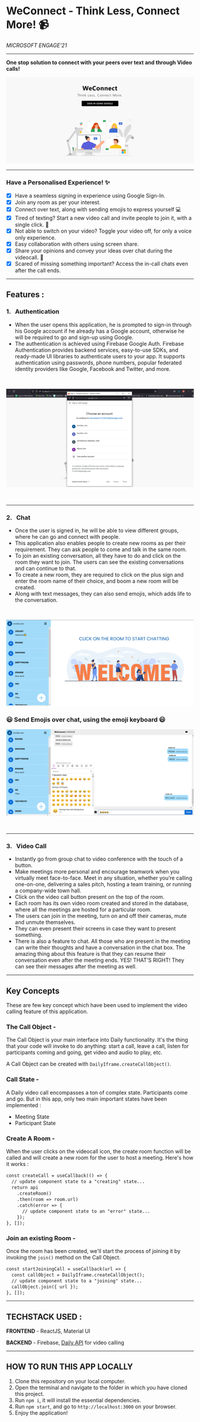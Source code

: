 # WeConnect - Think Less, Connect More! :video_camera:
_MICROSOFT ENGAGE'21_

-------------------------------------------------------------------------------------------------------------------------------------------------------------------

<b> One stop solution to connect with your peers over text and through Video calls! </b>

![Screenshot-1](src/images/Screenshot-1.png "Homepage")

-------------------------------------------------------------------------------------------------------------------------------------------------------------------

### Have a Personalised Experience!  :sparkles:
- [x] Have a seamless signing in experience using Google Sign-In.
- [x] Join any room as per your interest.
- [x] Connect over text, along with sending emojis to express yourself :computer:
- [x] Tired of texting? Start a new video call and invite people to join it, with a single click. :couple:
- [x] Not able to switch on your video? Toggle your video off, for only a voice only experience.  
- [x] Easy collaboration with others using screen share. 
- [x] Share your opinions and convey your ideas over chat during the videocall. :calling:
- [x] Scared of missing something important? Access the in-call chats even after the call ends.

---------------------------------------------------------------------------------------------------------------------------------------------------------------------

## Features : 
### 1. &nbsp; Authentication

- When the user opens this application, he is prompted to sign-in through his Google account if he already has a Google account, otherwise he will be required to go and sign-up using Google. 
- The authentication is achieved using Firebase Google Auth. Firebase Authentication provides backend services, easy-to-use SDKs, and ready-made UI libraries to authenticate users to your app. It supports authentication using passwords, phone numbers, popular federated identity providers like Google, Facebook and Twitter, and more.
<br/>

![Screenshot-3](src/images/Screenshot-3.jpg "Authentication")

<br/>

----------------------------------------------------------------------------------------------------------------------------------------------------------------------

### 2. &nbsp; Chat
- Once the user is signed in, he will be able to view different groups, where he can go and connect with people.
- This application also enables people to create new rooms as per their requirement. They can ask people to come and talk in the same room. 
- To join an existing conversation, all they have to do and click on the room they want to join. The users can see the existing conversations and can continue to that.
- To create a new room, they are required to click on the plus sign and enter the room name of their choice, and boom a new room will be created.
- Along with text messages, they can also send emojis, which adds life to the conversation.
<br/>

![Screenshot-2](src/images/Screenshot-2.png "Chat")

###  :smiley: Send Emojis over chat, using the emoji keyboard :smiley:

![Screenshot-4](src/images/Screenshot-4.png "Emoji")

<br/>

-------------------------------------------------------------------------------------------------------------------------------------------------------------------

### 3. &nbsp; Video Call
- Instantly go from group chat to video conference with the touch of a button.
- Make meetings more personal and encourage teamwork when you virtually meet face-to-face. Meet in any situation, whether you’re calling one-on-one, delivering a sales pitch, hosting a team training, or running a company-wide town hall.
- Click on the video call button present on the top of the room.
- Each room has its own video room created and stored in the database, where all the meetings are hosted for a particular room.
- The users can join in the meeting, turn on and off their cameras, mute and unmute themselves.
- They can even present their screens in case they want to present something.
- There is also a feature to chat. All those who are present in the meeting can write their thoughts and have a conversation in the chat box. The amazing thing about this feature is that they can resume their conversation even after the meeting ends. YES! THAT’S RIGHT! They can see their messages after the meeting as well.


-------------------------------------------------------------------------------------------------------------------------------------------------------------------

## Key Concepts 

These are few key concept which have been used to implement the video calling feature of this application.

### The Call Object - 
The Call Object is your main interface into Daily functionality. It's the thing that your code will invoke to do anything: start a call, leave a call, listen for participants coming and going, get video and audio to play, etc.

A Call Object can be created with ```DailyIframe.createCallObject()```.

### Call State -
A Daily video call encompasses a ton of complex state. Participants come and go. But in this app, only two main important states have been implemented :
- Meeting State
- Participant State

### Create A Room -

When the user clicks on the videocall icon, the create room function will be called and will create a new room for the user to host a meeting. Here's how it works :

    const createCall = useCallback(() => {
      // update component state to a "creating" state...
      return api
        .createRoom()
        .then(room => room.url)
        .catch(error => {
          // update component state to an "error" state...
        });
    }, []);
    
### Join an existing Room -

Once the room has been created, we'll start the process of joining it by invoking the ```join()``` method on the Call Object.

    const startJoiningCall = useCallback(url => {
      const callObject = DailyIframe.createCallObject();
      // update component state to a "joining" state...
      callObject.join({ url });
    }, []);
    

-------------------------------------------------------------------------------------------------------------------------------------------------------------------

## TECHSTACK USED :

**FRONTEND** - ReactJS, Material UI

**BACKEND** - Firebase, [Daily API](https://www.daily.co/) for video calling 

-------------------------------------------------------------------------------------------------------------------------------------------------------------------

## HOW TO RUN THIS APP LOCALLY

1. Clone this repository on your local computer.
2. Open the terminal and navigate to the folder in which you have cloned this project.
3. Run ```npm i```, it will install the essential dependencies.
4. Run ```npm start```, and go to ```http://localhost:3000``` on your browser.
5. Enjoy the application! 
